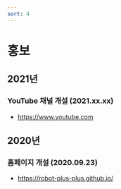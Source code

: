 ```yaml
---
sort: 4
---
```


# 홍보

## 2021년

### YouTube 채널 개설 (2021.xx.xx)
- https://www.youtube.com

## 2020년

### 홈페이지 개설 (2020.09.23)
- https://robot-plus-plus.github.io/